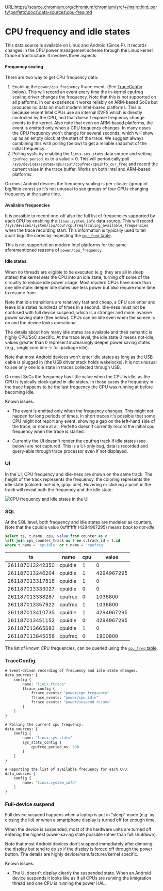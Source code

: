 URL:https://source.chromium.org/chromium/chromium/src/+/main:third_party\perfetto\docs\data-sources\cpu-freq.md
# CPU frequency and idle states

This data source is available on Linux and Android (Since P).
It records changes in the CPU power management scheme through the
Linux kernel ftrace infrastructure.
It involves three aspects:

#### Frequency scaling

There are two way to get CPU frequency data:

1. Enabling the `power/cpu_frequency` ftrace event. (See
   [TraceConfig](#traceconfig) below). This will record an event every time the
   in-kernel cpufreq scaling driver changes the frequency. Note that this is not
   supported on all platforms. In our experience it works reliably on ARM-based
   SoCs but produces no data on most modern Intel-based platforms. This is
   because recent Intel CPUs use an internal DVFS which is directly controlled
   by the CPU, and that doesn't expose frequency change events to the kernel.
   Also note that even on ARM-based platforms, the event is emitted only
   when a CPU frequency changes. In many cases the CPU frequency won't
   change for several seconds, which will show up as an empty block at the start
   of the trace.
   We suggest always combining this with polling (below) to get a reliable
   snapshot of the initial frequency.
2. Polling sysfs by enabling the `linux.sys_stats` data source and setting
   `cpufreq_period_ms` to a value > 0. This will periodically poll
   `/sys/devices/system/cpu/cpu*/cpufreq/cpuinfo_cur_freq` and record the
   current value in the trace buffer. Works on both Intel and ARM-based
   platforms.

On most Android devices the frequency scaling is per-cluster (group of
big/little cores) so it's not unusual to see groups of four CPUs changing
frequency at the same time.

#### Available frequencies

It is possible to record one-off also the full list of frequencies supported by
each CPU by enabling the `linux.system_info` data source. This will
record `/sys/devices/system/cpu/cpu*/cpufreq/scaling_available_frequencies` when
the trace recording start. This information is typically used to tell apart
big/little cores by inspecting the
[`cpu_freq` table](/docs/analysis/sql-tables.autogen#cpu_freq).

This is not supported on modern Intel platforms for the same aforementioned
reasons of `power/cpu_frequency`.

#### Idle states

When no threads are eligible to be executed (e.g. they are all in sleep states)
the kernel sets the CPU into an idle state, turning off some of the circuitry
to reduce idle power usage. Most modern CPUs have more than one idle state:
deeper idle states use less power but also require more time to resume from.

Note that idle transitions are relatively fast and cheap, a CPU can enter and
leave idle states hundreds of times in a second.
Idle-ness must not be confused with full device suspend, which is a stronger and
more invasive power saving state (See below). CPUs can be idle even when the
screen is on and the device looks operational.

The details about how many idle states are available and their semantic is
highly CPU/SoC specific. At the trace level, the idle state 0 means not-idle,
values greater than 0 represent increasingly deeper power saving states
(e.g., single core idle -> full package idle).

Note that most Android devices won't enter idle states as long as the USB
cable is plugged in (the USB driver stack holds wakelocks). It is not unusual
to see only one idle state in traces collected through USB.

On most SoCs the frequency has little value when the CPU is idle, as the CPU is
typically clock-gated in idle states. In those cases the frequency in the trace
happens to be the last frequency the CPU was running at before becoming idle.

Known issues:

* The event is emitted only when the frequency changes. This might
  not happen for long periods of times. In short traces
  it's possible that some CPU might not report any event, showing a gap on the
  left-hand side of the trace, or none at all. Perfetto doesn't currently record
  the initial cpu frequency when the trace is started.

* Currently the UI doesn't render the cpufreq track if idle states (see below)
  are not captured. This is a UI-only bug, data is recorded and query-able
  through trace processor even if not displayed.

### UI

In the UI, CPU frequency and idle-ness are shown on the same track. The height
of the track represents the frequency, the coloring represents the idle
state (colored: not-idle, gray: idle). Hovering or clicking a point in the
track will reveal both the frequency and the idle state:
  
![](/docs/images/cpu-frequency.png "CPU frequency and idle states in the UI")

### SQL

At the SQL level, both frequency and idle states are modeled as counters,
Note that the cpuidle value 0xffffffff (4294967295) means _back to not-idle_.

```sql
select ts, t.name, cpu, value from counter as c
left join cpu_counter_track as t on c.track_id = t.id
where t.name = 'cpuidle' or t.name = 'cpufreq'
```

ts | name | cpu | value
---|------|------|------
261187013242350 | cpuidle | 1 | 0
261187013246204 | cpuidle | 1 | 4294967295
261187013317818 | cpuidle | 1 | 0
261187013333027 | cpuidle | 0 | 0
261187013338287 | cpufreq | 0 | 1036800
261187013357922 | cpufreq | 1 | 1036800
261187013410735 | cpuidle | 1 | 4294967295
261187013451152 | cpuidle | 0 | 4294967295
261187013665683 | cpuidle | 1 | 0
261187013845058 | cpufreq | 0 | 1900800

The list of known CPU frequencies, can be queried using the
[`cpu_freq` table](/docs/analysis/sql-tables.autogen#cpu_freq).

### TraceConfig

```protobuf
# Event-driven recording of frequency and idle state changes.
data_sources: {
    config {
        name: "linux.ftrace"
        ftrace_config {
            ftrace_events: "power/cpu_frequency"
            ftrace_events: "power/cpu_idle"
            ftrace_events: "power/suspend_resume"
        }
    }
}

# Polling the current cpu frequency.
data_sources: {
    config {
        name: "linux.sys_stats"
        sys_stats_config {
            cpufreq_period_ms: 500
        }
    }
}

# Reporting the list of available frequency for each CPU.
data_sources {
    config {
        name: "linux.system_info"
    }
}
```

### Full-device suspend

Full device suspend happens when a laptop is put in "sleep" mode (e.g. by
closing the lid) or when a smartphone display is turned off for enough time.

When the device is suspended, most of the hardware units are turned off entering
the highest power-saving state possible (other than full shutdown).

Note that most Android devices don't suspend immediately after dimming the
display but tend to do so if the display is forced off through the power button.
The details are highly device/manufacturer/kernel specific.

Known issues:

* The UI doesn't display clearly the suspended state. When an Android device
  suspends it looks like as if all CPUs are running the kmigration thread and
  one CPU is running the power HAL.
